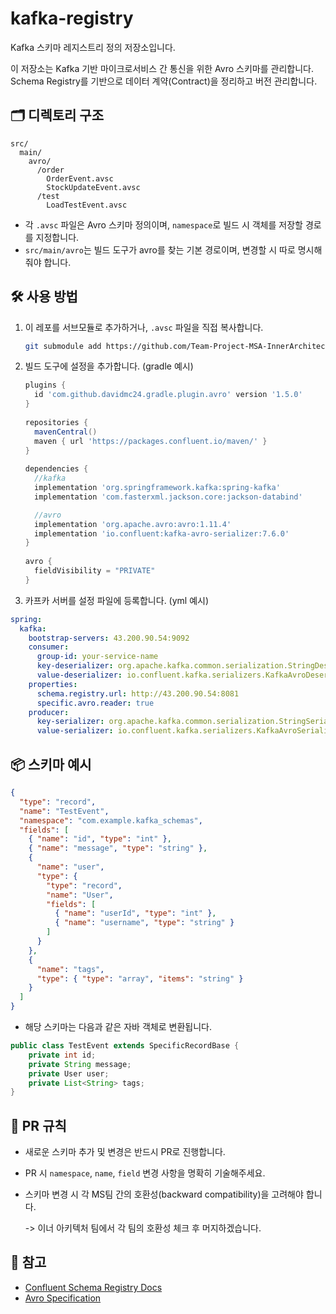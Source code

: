 # kafka-registry

Kafka 스키마 레지스트리 정의 저장소입니다.

이 저장소는 Kafka 기반 마이크로서비스 간 통신을 위한 Avro 스키마를 관리합니다.  
Schema Registry를 기반으로 데이터 계약(Contract)을 정리하고 버전 관리합니다.

## 🗂️ 디렉토리 구조

```
src/
  main/
    avro/
      /order
        OrderEvent.avsc
        StockUpdateEvent.avsc
      /test
        LoadTestEvent.avsc
```

- 각 `.avsc` 파일은 Avro 스키마 정의이며, `namespace`로 빌드 시 객체를 저장할 경로를 지정합니다.
- `src/main/avro`는 빌드 도구가 avro를 찾는 기본 경로이며, 변경할 시 따로 명시해줘야 합니다.

## 🛠️ 사용 방법

1. 이 레포를 서브모듈로 추가하거나, `.avsc` 파일을 직접 복사합니다.
   ```bash
   git submodule add https://github.com/Team-Project-MSA-InnerArchitecture/kafka-registry.git src/main/avro-schemas
   ```

2. 빌드 도구에 설정을 추가합니다. (gradle 예시)
   ```groovy
   plugins {
     id 'com.github.davidmc24.gradle.plugin.avro' version '1.5.0'
   }
    
   repositories {
     mavenCentral()
     maven { url 'https://packages.confluent.io/maven/' }
   }
    
   dependencies {
     //kafka
     implementation 'org.springframework.kafka:spring-kafka'
     implementation 'com.fasterxml.jackson.core:jackson-databind'
   
     //avro
     implementation 'org.apache.avro:avro:1.11.4'
     implementation 'io.confluent:kafka-avro-serializer:7.6.0'
   }
    
   avro {
     fieldVisibility = "PRIVATE"
   }
   ```

3. 카프카 서버를 설정 파일에 등록합니다. (yml 예시)
```YAML
spring:
  kafka:
    bootstrap-servers: 43.200.90.54:9092
    consumer:
      group-id: your-service-name
      key-deserializer: org.apache.kafka.common.serialization.StringDeserializer
      value-deserializer: io.confluent.kafka.serializers.KafkaAvroDeserializer
    properties:
      schema.registry.url: http://43.200.90.54:8081
      specific.avro.reader: true
    producer:
      key-serializer: org.apache.kafka.common.serialization.StringSerializer
      value-serializer: io.confluent.kafka.serializers.KafkaAvroSerializer
```

## 📦 스키마 예시

```json
{
  "type": "record",
  "name": "TestEvent",
  "namespace": "com.example.kafka_schemas",
  "fields": [
    { "name": "id", "type": "int" },
    { "name": "message", "type": "string" },
    {
      "name": "user",
      "type": {
        "type": "record",
        "name": "User",
        "fields": [
          { "name": "userId", "type": "int" },
          { "name": "username", "type": "string" }
        ]
      }
    },
    {
      "name": "tags",
      "type": { "type": "array", "items": "string" }
    }
  ]
}
```
- 해당 스키마는 다음과 같은 자바 객체로 변환됩니다. 
```java
public class TestEvent extends SpecificRecordBase {
    private int id;
    private String message;
    private User user;
    private List<String> tags;
}
```

## 🤝 PR 규칙

- 새로운 스키마 추가 및 변경은 반드시 PR로 진행합니다.
- PR 시 `namespace`, `name`, `field` 변경 사항을 명확히 기술해주세요.
- 스키마 변경 시 각 MS팀 간의 호환성(backward compatibility)을 고려해야 합니다.
  
  -> 이너 아키텍처 팀에서 각 팀의 호환성 체크 후 머지하겠습니다.

## 🔗 참고

- [Confluent Schema Registry Docs](https://docs.confluent.io/platform/current/schema-registry/index.html)
- [Avro Specification](https://avro.apache.org/docs/current/spec.html)
